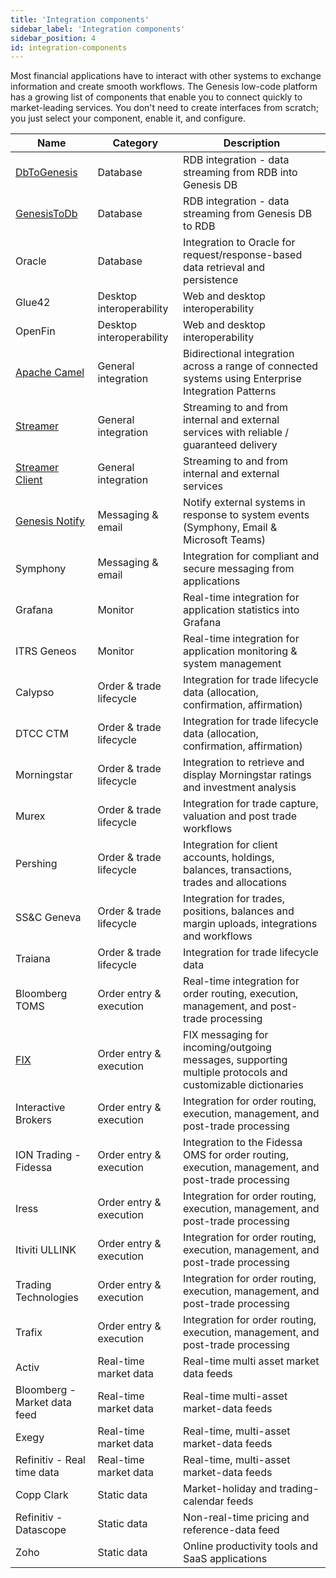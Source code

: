 ```yaml
---
title: 'Integration components'
sidebar_label: 'Integration components'
sidebar_position: 4
id: integration-components
---
```


Most financial applications have to interact with other systems to exchange information and create smooth workflows. The Genesis low-code platform has a growing list of components that enable you to connect quickly to market-leading services. You don't need to create interfaces from scratch; you just select your component, enable it, and configure.

| Name                                                                                                                                      | Category | Description|
|-------------------------------------------------------------------------------------------------------------------------------------------|----------------|------------------|
| [DbToGenesis](/creating-applications/defining-your-application/integrations/database-streaming/dbtogenesis/overview/#dbtogenesis)         | Database | RDB integration - data streaming from RDB into Genesis DB |
| [GenesisToDb](/creating-applications/defining-your-application/integrations/database-streaming/genesistodb/overview/#genesistodb)         | Database | RDB integration - data streaming from Genesis DB to RDB |
| Oracle                                                                                                                                    | Database | Integration to Oracle for request/response-based data retrieval and persistence |
| Glue42                                                                                                                                    | Desktop interoperability | Web and desktop interoperability |
| OpenFin                                                                                                                                   | Desktop interoperability | Web and desktop interoperability |
| [Apache Camel](/creating-applications/defining-your-application/integrations/apache-camel/apache-camel/)                                  | General integration | Bidirectional integration across a range of connected systems using Enterprise Integration Patterns |
| [Streamer](/creating-applications/defining-your-application/integrations/external-systems/streamer/#create-streamer)	                     | General integration | Streaming to and from internal and external services with reliable / guaranteed delivery |
| [Streamer Client](/creating-applications/defining-your-application/integrations/external-systems/streamer-client/#create-streamer-client) | General integration | Streaming to and from internal and external services |
| [Genesis Notify](/creating-applications/defining-your-application/integrations/notify/configure/)                                         | Messaging & email | Notify external systems in response to system events (Symphony, Email & Microsoft Teams) |
| Symphony                                                                                                                                  | Messaging & email | Integration for compliant and secure messaging from applications |
| Grafana	                                                                                                                                 | Monitor | Real-time integration for application statistics into Grafana |
| ITRS Geneos                                                                                                                               | Monitor | Real-time integration for application monitoring & system management |
| Calypso                                                                                                                                   | Order & trade lifecycle | Integration for trade lifecycle data (allocation, confirmation, affirmation) |
| DTCC CTM                                                                                                                                  | Order & trade lifecycle | Integration for trade lifecycle data (allocation, confirmation, affirmation) |
| Morningstar	                                                                                                                             | Order & trade lifecycle | Integration to retrieve and display Morningstar ratings and investment analysis |
| Murex	                                                                                                                                 | Order & trade lifecycle | Integration for trade capture, valuation and post trade workflows |
| Pershing	                                                                                                                                 | Order & trade lifecycle | Integration for client accounts, holdings, balances, transactions, trades and allocations |
| SS&C Geneva                                                                                                                               | Order & trade lifecycle | Integration for trades, positions, balances and margin uploads, integrations and workflows |
| Traiana	                                                                                                                                 | Order & trade lifecycle | Integration for trade lifecycle data |
| Bloomberg TOMS                                                                                                                            | Order entry & execution | Real-time integration for order routing, execution, management, and post-trade processing |
| [FIX](/creating-applications/defining-your-application/integrations/external-systems/)                                                    | Order entry & execution | FIX messaging for incoming/outgoing messages, supporting multiple protocols and customizable dictionaries |
| Interactive Brokers                                                                                                                       | Order entry & execution | Integration for order routing, execution, management, and post-trade processing |
| ION Trading - Fidessa                                                                                                                     | Order entry & execution | Integration to the Fidessa OMS for order routing, execution, management, and post-trade processing |
| Iress	                                                                                                                                 | Order entry & execution | Integration for order routing, execution, management, and post-trade processing |
| Itiviti ULLINK                                                                                                                            | Order entry & execution | Integration for order routing, execution, management, and post-trade processing |
| Trading Technologies                                                                                                                      | Order entry & execution | Integration for order routing, execution, management, and post-trade processing |
| Trafix	                                                                                                                                 | Order entry & execution | Integration for order routing, execution, management, and post-trade processing |
| Activ	                                                                                                                                 | Real-time market data | Real-time multi asset market data feeds |
| Bloomberg - Market data feed                                                                                                              | Real-time market data | Real-time multi-asset market-data feeds |
| Exegy	                                                                                                                                 | Real-time market data | Real-time, multi-asset market-data feeds |
| Refinitiv - Real time data                                                                                                                | Real-time market data | Real-time, multi-asset market-data feeds |
| Copp Clark                                                                                                                                | Static data | Market-holiday and trading-calendar feeds |
| Refinitiv - Datascope                                                                                                                     | Static data | Non-real-time pricing and reference-data feed |
| Zoho	                                                                                                                                     | Static data | Online productivity tools and SaaS applications |



